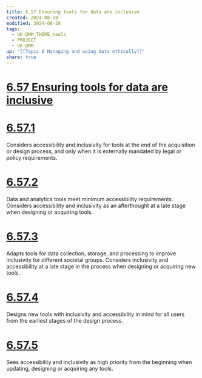 ```yaml
---
title: 6.57 Ensuring tools for data are inclusive
created: 2024-08-28
modified: 2024-08-28
tags:
  - UK-DMM_THEME_tools
  - PROJECT
  - UK-DMM
up: "[[Topic 6 Managing and using data ethically]]"
share: true
---
```

# [6.57 Ensuring tools for data are inclusive](6.57%20Ensuring%20tools%20for%20data%20are%20inclusive.md)
# [6.57.1](6.57.1.md)

Considers accessibility and inclusivity for tools at the end of the acquisition or design process, and only when it is externally mandated by legal or policy requirements.

# [6.57.2](6.57.2.md)

Data and analytics tools meet minimum accessibility requirements. Considers accessibility and inclusivity as an afterthought at a late stage when designing or acquiring tools.

# [6.57.3](6.57.3.md)

Adapts tools for data collection, storage, and processing to improve inclusivity for different societal groups. Considers inclusivity and accessibility at a late stage in the process when designing or acquiring new tools.

# [6.57.4](6.57.4.md)

Designs new tools with inclusivity and accessibility in mind for all users from the earliest stages of the design process.

# [6.57.5](6.57.5.md)

Sees accessibility and inclusivity as high priority from the beginning when updating, designing or acquiring any tools.

